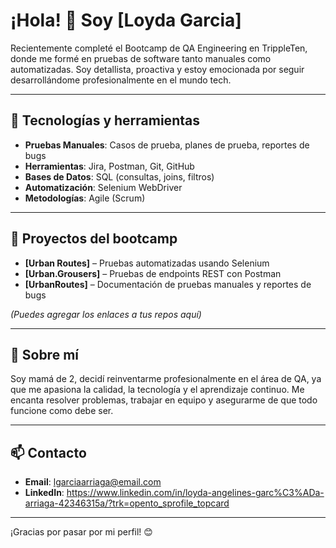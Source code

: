# ¡Hola! 👋 Soy [Loyda Garcia]

Recientemente completé el Bootcamp de QA Engineering en TrippleTen, donde me formé en pruebas de software tanto manuales como automatizadas. Soy detallista, proactiva y estoy emocionada por seguir desarrollándome profesionalmente en el mundo tech.

---

## 🧰 Tecnologías y herramientas

- **Pruebas Manuales**: Casos de prueba, planes de prueba, reportes de bugs
- **Herramientas**: Jira, Postman, Git, GitHub
- **Bases de Datos**: SQL (consultas, joins, filtros)
- **Automatización**: Selenium WebDriver
- **Metodologías**: Agile (Scrum)

---

## 💼 Proyectos del bootcamp

- **[Urban Routes]** – Pruebas automatizadas usando Selenium
- **[Urban.Grousers]** – Pruebas de endpoints REST con Postman
- **[UrbanRoutes]** – Documentación de pruebas manuales y reportes de bugs

_(Puedes agregar los enlaces a tus repos aquí)_

---

## 💬 Sobre mí

Soy mamá de 2, decidí reinventarme profesionalmente en el área de QA, ya que me apasiona la calidad, la tecnología y el aprendizaje continuo. Me encanta resolver problemas, trabajar en equipo y asegurarme de que todo funcione como debe ser.

---

## 📫 Contacto

- **Email**: lgarciaarriaga@email.com  
- **LinkedIn**: https://www.linkedin.com/in/loyda-angelines-garc%C3%ADa-arriaga-42346315a/?trk=opento_sprofile_topcard

---

¡Gracias por pasar por mi perfil! 😊
